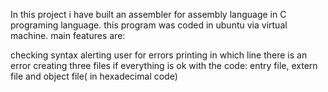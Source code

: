 In this project i have built an assembler for assembly language in C programing language. this program was coded in ubuntu via virtual machine. main features are:

checking syntax
alerting user for errors
printing in which line there is an error
creating three files if everything is ok with the code: entry file, extern file and object file( in hexadecimal code)
